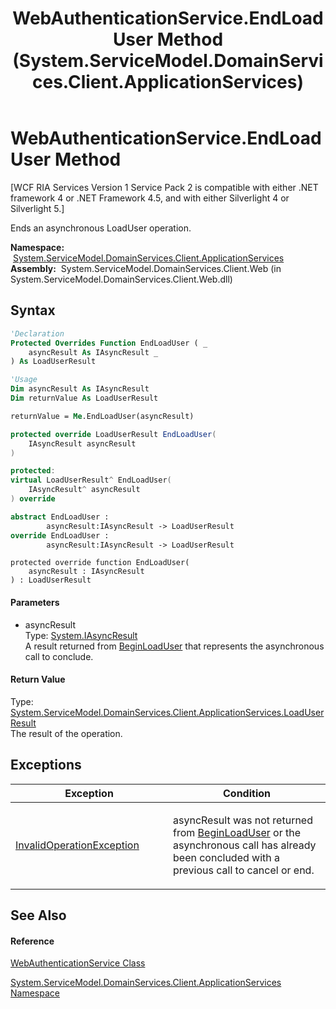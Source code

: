 ﻿---
title: WebAuthenticationService.EndLoadUser Method  (System.ServiceModel.DomainServices.Client.ApplicationServices)
TOCTitle: EndLoadUser Method
ms:assetid: M:System.ServiceModel.DomainServices.Client.ApplicationServices.WebAuthenticationService.EndLoadUser(System.IAsyncResult)
ms:mtpsurl: https://msdn.microsoft.com/en-us/library/system.servicemodel.domainservices.client.applicationservices.webauthenticationservice.endloaduser(v=VS.91)
ms:contentKeyID: 28898922
ms.date: 01/27/2012
mtps_version: v=VS.91
f1_keywords:
- System.ServiceModel.DomainServices.Client.ApplicationServices.WebAuthenticationService.EndLoadUser
dev_langs:
- CSharp
- JScript
- VB
- FSharp
- c++
api_location:
- System.ServiceModel.DomainServices.Client.Web.dll
api_name:
- System.ServiceModel.DomainServices.Client.ApplicationServices.WebAuthenticationService.EndLoadUser
api_type:
- Managed
topic_type:
- apiref
- kbSyntax
product_family_name: VS
ROBOTS: INDEX,FOLLOW
---

# WebAuthenticationService.EndLoadUser Method

\[WCF RIA Services Version 1 Service Pack 2 is compatible with either .NET framework 4 or .NET Framework 4.5, and with either Silverlight 4 or Silverlight 5.\]

Ends an asynchronous LoadUser operation.

**Namespace:**  [System.ServiceModel.DomainServices.Client.ApplicationServices](ff457765\(v=vs.91\).md)  
**Assembly:**  System.ServiceModel.DomainServices.Client.Web (in System.ServiceModel.DomainServices.Client.Web.dll)

## Syntax

``` vb
'Declaration
Protected Overrides Function EndLoadUser ( _
    asyncResult As IAsyncResult _
) As LoadUserResult
```

``` vb
'Usage
Dim asyncResult As IAsyncResult
Dim returnValue As LoadUserResult

returnValue = Me.EndLoadUser(asyncResult)
```

``` csharp
protected override LoadUserResult EndLoadUser(
    IAsyncResult asyncResult
)
```

``` c++
protected:
virtual LoadUserResult^ EndLoadUser(
    IAsyncResult^ asyncResult
) override
```

``` fsharp
abstract EndLoadUser : 
        asyncResult:IAsyncResult -> LoadUserResult 
override EndLoadUser : 
        asyncResult:IAsyncResult -> LoadUserResult 
```

``` jscript
protected override function EndLoadUser(
    asyncResult : IAsyncResult
) : LoadUserResult
```

#### Parameters

  - asyncResult  
    Type: [System.IAsyncResult](https://msdn.microsoft.com/en-us/library/ft8a6455)  
    A result returned from [BeginLoadUser](https://msdn.microsoft.com/en-us/library/m:system.servicemodel.domainservices.client.applicationservices.webauthenticationservice.beginloaduser\(system.asynccallback%2csystem.object\)\(v=VS.91\)) that represents the asynchronous call to conclude.  

#### Return Value

Type: [System.ServiceModel.DomainServices.Client.ApplicationServices.LoadUserResult](ff457887\(v=vs.91\).md)  
The result of the operation.  

## Exceptions

<table>
<colgroup>
<col style="width: 50%" />
<col style="width: 50%" />
</colgroup>
<thead>
<tr class="header">
<th>Exception</th>
<th>Condition</th>
</tr>
</thead>
<tbody>
<tr class="odd">
<td><a href="https://msdn.microsoft.com/en-us/library/2asft85a">InvalidOperationException</a></td>
<td><p>asyncResult was not returned from <a href="ff457817(v=vs.91).md">BeginLoadUser</a> or the asynchronous call has already been concluded with a previous call to cancel or end.</p></td>
</tr>
</tbody>
</table>

## See Also

#### Reference

[WebAuthenticationService Class](ff457928\(v=vs.91\).md)

[System.ServiceModel.DomainServices.Client.ApplicationServices Namespace](ff457765\(v=vs.91\).md)

